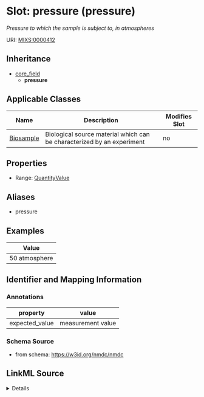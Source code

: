 # Slot: pressure (pressure)


_Pressure to which the sample is subject to, in atmospheres_



URI: [MIXS:0000412](https://w3id.org/mixs/0000412)




## Inheritance

* [core_field](core_field.md)
    * **pressure**





## Applicable Classes

| Name | Description | Modifies Slot |
| --- | --- | --- |
[Biosample](Biosample.md) | Biological source material which can be characterized by an experiment |  no  |







## Properties

* Range: [QuantityValue](QuantityValue.md)



## Aliases


* pressure




## Examples

| Value |
| --- |
| 50 atmosphere |

## Identifier and Mapping Information





### Annotations

| property | value |
| --- | --- |
| expected_value | measurement value || preferred_unit | atmosphere || occurrence | 1 |



### Schema Source


* from schema: https://w3id.org/nmdc/nmdc




## LinkML Source

<details>
```yaml
name: pressure
annotations:
  expected_value:
    tag: expected_value
    value: measurement value
  preferred_unit:
    tag: preferred_unit
    value: atmosphere
  occurrence:
    tag: occurrence
    value: '1'
description: Pressure to which the sample is subject to, in atmospheres
title: pressure
examples:
- value: 50 atmosphere
from_schema: https://w3id.org/nmdc/nmdc
aliases:
- pressure
rank: 1000
is_a: core field
slot_uri: MIXS:0000412
multivalued: false
alias: pressure
domain_of:
- Biosample
range: QuantityValue

```
</details>
